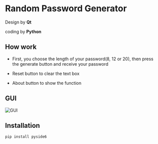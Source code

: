 # Random Password Generator
Design by **Qt**

coding by **Python**

## How work
- First, you choose the length of your password(8, 12 or 20), then press the generate button and receive your password

- Reset button to clear the text box 

- About button to show the function

## GUI
![GUI]()

## Installation
```
pip install pyside6
```
